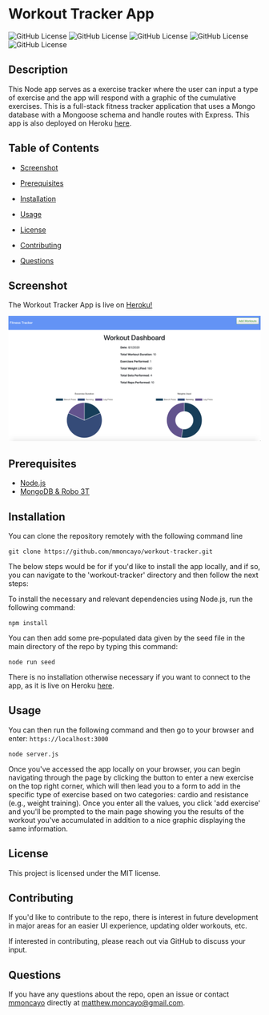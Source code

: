 # Workout Tracker App
![GitHub License](https://img.shields.io/npm/l/express) ![GitHub License](https://img.shields.io/github/repo-size/mmoncayo/workout-tracker) ![GitHub License](https://img.shields.io/github/package-json/dependency-version/mmoncayo/workout-tracker/mongoose) ![GitHub License](https://img.shields.io/github/package-json/dependency-version/mmoncayo/workout-tracker/express) ![GitHub License](https://img.shields.io/github/followers/mmoncayo?style=social)

## Description
​This Node app serves as a exercise tracker where the user can input a type of exercise and the app will respond with a graphic of the cumulative exercises. This is a full-stack fitness tracker application that uses a Mongo database with a Mongoose schema and handle routes with Express. This app is also deployed on Heroku [here](https://shrouded-island-71734.herokuapp.com/).

## Table of Contents 

* [Screenshot](#screenshot)

* [Prerequisites](#prerequisites)

* [Installation](#installation)

* [Usage](#usage)

* [License](#license)

* [Contributing](#contributing)
​
* [Questions](#questions)

## Screenshot

The Workout Tracker App is live on [Heroku!](https://shrouded-island-71734.herokuapp.com/)

![Demo Screenshot](./assets/demo_screenshot.png)

## Prerequisites

* [Node.js](https://nodejs.dev/)
* [MongoDB & Robo 3T](https://www.mongodb.com/download-center#community)

## Installation

You can clone the repository remotely with the following command line

```
git clone https://github.com/mmoncayo/workout-tracker.git
```

The below steps would be for if you'd like to install the app locally, and if so, you can navigate to the 'workout-tracker' directory and then follow the next steps:

To install the necessary and relevant dependencies using Node.js, run the following command:

```
npm install
```

You can then add some pre-populated data given by the seed file in the main directory of the repo by typing this command:

```
node run seed
```

There is no installation otherwise necessary if you want to connect to the app, as it is live on Heroku [here](https://shrouded-island-71734.herokuapp.com/).


## Usage

You can then run the following command and then go to your browser and enter: ```https://localhost:3000```

```
node server.js
```

Once you've accessed the app locally on your browser, you can begin navigating through the page by clicking the button to enter a new exercise on the top right corner, which will then lead you to a form to add in the specific type of exercise based on two categories: cardio and resistance (e.g., weight training). Once you enter all the values, you click 'add exercise' and you'll be prompted to the main page showing you the results of the workout you've accumulated in addition to a nice graphic displaying the same information.

## License

This project is licensed under the MIT license.

## Contributing

If you'd like to contribute to the repo, there is interest in future development in major areas for an easier UI experience, updating older workouts, etc.

If interested in contributing, please reach out via GitHub to discuss your input.

## Questions

If you have any questions about the repo, open an issue or contact [mmoncayo](https://github.com/mmoncayo) directly at matthew.moncayo@gmail.com.
